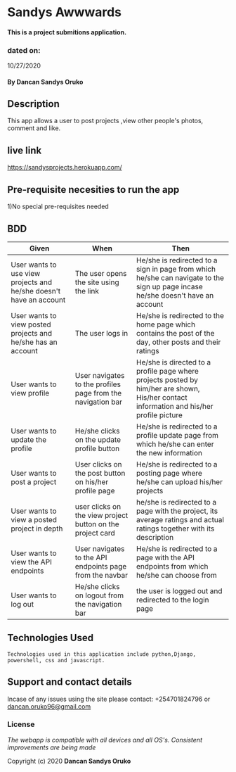 # Sandys Awwwards

####  This is a project submitions application.

### dated on:
10/27/2020

#### By **Dancan Sandys Oruko**

## Description
This app allows a user to post projects ,view other people's photos, comment and like.
## live link
https://sandysprojects.herokuapp.com/

## Pre-requisite necesities to run the app

1)No special pre-requisites needed


## BDD

|Given | When | Then|
|------|-----------|-------|
|User wants to use view projects and he/she doesn't have an account|The user opens the site using the link| He/she is redirected to a sign in page from which he/she can navigate to the sign up page incase he/she doesn't have an account|
|User wants to view posted projects and he/she has an account| The user logs in| He/she is redirected to the home page which contains the post of the day, other posts and their ratings |
|User wants to view profile|User navigates to the profiles page from the navigation bar|He/she is directed to a profile page where projects posted by him/her are shown, His/her contact information and his/her profile picture|
|User wants to update the profile| He/she clicks on the update profile button| He/she is redirected to a profile update page from which he/she can enter the new information|
|User wants to post a project|User clicks on the post button on his/her profile page|He/she is redirected to a posting page where he/she can upload his/her projects|
| User wants to view a posted project in depth| user clicks on the view project button on the project card| he/she is redirected to a page with the project, its average ratings and actual ratings together with its description|
|User wants to view the API endpoints| User navigates to the API endpoints page from the navbar| He/she is redirected to a page with the API endpoints from which he/she can choose from|
| User wants to log out| He/she clicks on logout from the navigation bar| the user is logged out and redirected to the login page| 




## Technologies Used

    Technologies used in this application include python,Django, powershell, css and javascript.

## Support and contact details
Incase of any issues using the site please contact: +254701824796 or dancan.oruko96@gmail.com


### License
*The webapp is compatible with all devices and all OS's. Consistent improvements are being made*

Copyright (c) 2020 **Dancan Sandys Oruko**